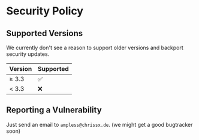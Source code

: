 # Security Policy

## Supported Versions

We currently don't see a reason to support older versions and backport
security updates.

| Version | Supported          |
| ------- | ------------------ |
| ≥ 3.3   | :white_check_mark: |
| < 3.3   | :x:                |

## Reporting a Vulnerability

Just send an email to `ampless@chrissx.de`.
(we might get a good bugtracker soon)
